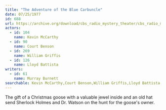 ```yaml
---
title: "The Adventure of the Blue Carbuncle"
date: 07/25/1977
id: 688
url: https://archive.org/download/cbs_radio_mystery_theater/cbs_radio_mystery_theater-0651-0700.zip/cbs_radio_mystery_theater-0651-0700%2Fcbsrmt_0688_the_adventure_of_the_blue_carbunkle.mp3
actors:  
  - id: 104
    name: Kevin McCarthy  
  - id: 90
    name: Court Benson  
  - id: 269
    name: William Griffis  
  - id: 126
    name: Lloyd Battista
writers:  
  - id: 61
    name: Murray Burnett
searchable: Kevin McCarthy,Court Benson,William Griffis,Lloyd Battista Murray Burnett
---
```

The gift of a Christmas goose with a valuable jewel inside and an old hat send Sherlock Holmes and Dr. Watson on the hunt for the goose's owner.